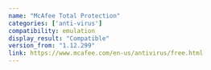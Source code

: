 ```yaml
---
name: "McAfee Total Protection"
categories: ['anti-virus']
compatibility: emulation
display_result: "Compatible"
version_from: "1.12.299"
link: https://www.mcafee.com/en-us/antivirus/free.html
---
```



